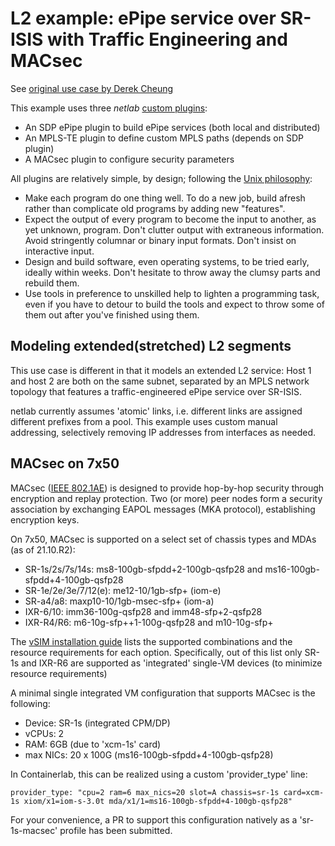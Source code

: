 # L2 example: ePipe service over SR-ISIS with Traffic Engineering and MACsec

See [original use case by Derek Cheung](https://medium.com/r/?url=https%3A%2F%2Fderekcheung.medium.com%2Fsegment-routing-b69f6ea2e3f5)

This example uses three *netlab* [custom plugins](https://github.com/ipspace/netsim-tools/blob/master/docs/plugins.md):

* An SDP ePipe plugin to build ePipe services (both local and distributed)
* An MPLS-TE plugin to define custom MPLS paths (depends on SDP plugin)
* A MACsec plugin to configure security parameters

All plugins are relatively simple, by design; following the [Unix philosophy](https://en.wikipedia.org/wiki/Unix_philosophy):
* Make each program do one thing well. To do a new job, build afresh rather than complicate old programs by adding new "features".
* Expect the output of every program to become the input to another, as yet unknown, program. Don't clutter output with extraneous information. Avoid stringently columnar or binary input formats. Don't insist on interactive input.
* Design and build software, even operating systems, to be tried early, ideally within weeks. Don't hesitate to throw away the clumsy parts and rebuild them.
* Use tools in preference to unskilled help to lighten a programming task, even if you have to detour to build the tools and expect to throw some of them out after you've finished using them.

## Modeling extended(stretched) L2 segments
This use case is different in that it models an extended L2 service: Host 1 and host 2 are both on the same subnet,
separated by an MPLS network topology that features a traffic-engineered ePipe service over SR-ISIS.

netlab currently assumes 'atomic' links, i.e. different links are assigned different prefixes from a pool.
This example uses custom manual addressing, selectively removing IP addresses from interfaces as needed.

## MACsec on 7x50
MACsec ([IEEE 802.1AE](https://1.ieee802.org/security/802-1ae/)) is designed to provide hop-by-hop security through encryption and replay protection.
Two (or more) peer nodes form a security association by exchanging EAPOL messages (MKA protocol), establishing encryption keys.

On 7x50, MACsec is supported on a select set of chassis types and MDAs (as of 21.10.R2):
* SR-1s/2s/7s/14s: ms8-100gb-sfpdd+2-100gb-qsfp28 and ms16-100gb-sfpdd+4-100gb-qsfp28
* SR-1e/2e/3e/7/12(e): me12-10/1gb-sfp+ (iom-e)
* SR-a4/a8: maxp10-10/1gb-msec-sfp+ (iom-a)
* IXR-6/10: imm36-100g-qsfp28 and imm48-sfp+2-qsfp28
* IXR-R4/R6: m6-10g-sfp++1-100g-qsfp28 and m10-10g-sfp+

The [vSIM installation guide](https://documentation.nokia.com/cgi-bin/dbaccessfilename.cgi/3HE17166AAADTQZZA01_V1_vSIM%20Installation%20and%20Setup%20Guide%2021.10.R1.pdf) lists the supported combinations
and the resource requirements for each option. Specifically, out of this list only SR-1s and IXR-R6 are supported
as 'integrated' single-VM devices (to minimize resource requirements)

A minimal single integrated VM configuration that supports MACsec is the following:
* Device: SR-1s (integrated CPM/DP)
* vCPUs: 2
* RAM: 6GB (due to 'xcm-1s' card)
* max NICs: 20 x 100G (ms16-100gb-sfpdd+4-100gb-qsfp28)

In Containerlab, this can be realized using a custom 'provider_type' line:
```
provider_type: "cpu=2 ram=6 max_nics=20 slot=A chassis=sr-1s card=xcm-1s xiom/x1=iom-s-3.0t mda/x1/1=ms16-100gb-sfpdd+4-100gb-qsfp28"
```
For your convenience, a PR to support this configuration natively as a 'sr-1s-macsec' profile has been submitted.
